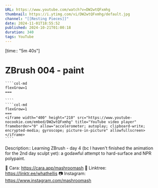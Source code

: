 ```yaml
---
URL: https://www.youtube.com/watch?v=DW2wtQFxmhg
thumbnail: https://i.ytimg.com/vi/DW2wtQFxmhg/default.jpg
channel: "[[Resting Pieces]]"
date: 2024-11-01T18:55:52
published: 2024-10-21T01:00:18
duration: 340
tags: YouTube
---
```

[time:: "5m 40s"]
# ZBrush 004 - paint
`````col
````col-md
flexGrow=1
===
 
````
````col-md
flexGrow=1
===
<iframe width="400" height="210" src="https://www.youtube-nocookie.com/embed/DW2wtQFxmhg" title="YouTube video player" frameborder="0" allow="accelerometer; autoplay; clipboard-write; encrypted-media; gyroscope; picture-in-picture" allowfullscreen></iframe>
````
`````
Description:: Learning ZBrush - day 4 (bc I haven't finished the animation for the 2nd day sculpt yet): a godawful attempt to hard-surface and NPR polypaint.

💖 Cara: https://cara.app/mashroomash
🌱 Linktree: https://linktr.ee/whathellis
📷 Instagram: https://www.instagram.com/mashroomash
